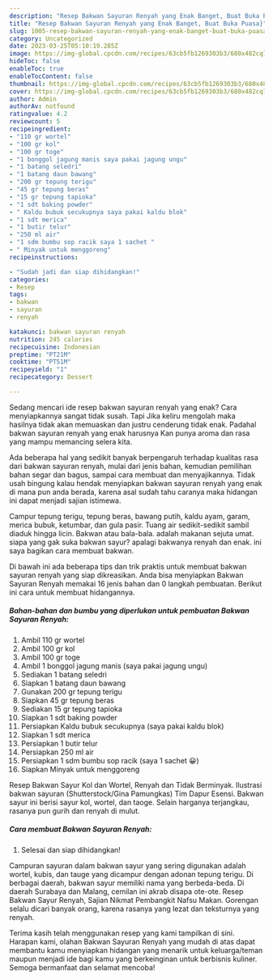 ```yaml
---
description: "Resep Bakwan Sayuran Renyah yang Enak Banget, Buat Buka Puasa}"
title: "Resep Bakwan Sayuran Renyah yang Enak Banget, Buat Buka Puasa}"
slug: 1005-resep-bakwan-sayuran-renyah-yang-enak-banget-buat-buka-puasa
category: Uncategorized
date: 2023-03-25T05:10:19.285Z
image: https://img-global.cpcdn.com/recipes/63cb5fb1269303b3/680x482cq70/bakwan-sayuran-renyah-foto-resep-utama.jpg
hideToc: false
enableToc: true
enableTocContent: false
thumbnail: https://img-global.cpcdn.com/recipes/63cb5fb1269303b3/680x482cq70/bakwan-sayuran-renyah-foto-resep-utama.jpg
cover: https://img-global.cpcdn.com/recipes/63cb5fb1269303b3/680x482cq70/bakwan-sayuran-renyah-foto-resep-utama.jpg
author: Admin
authorAv: notfound
ratingvalue: 4.2
reviewcount: 5
recipeingredient:
- "110 gr wortel"
- "100 gr kol"
- "100 gr toge"
- "1 bonggol jagung manis saya pakai jagung ungu"
- "1 batang seledri"
- "1 batang daun bawang"
- "200 gr tepung terigu"
- "45 gr tepung beras"
- "15 gr tepung tapioka"
- "1 sdt baking powder"
- " Kaldu bubuk secukupnya saya pakai kaldu blok"
- "1 sdt merica"
- "1 butir telur"
- "250 ml air"
- "1 sdm bumbu sop racik saya 1 sachet "
- " Minyak untuk menggoreng"
recipeinstructions:

- "Sudah jadi dan siap dihidangkan!"
categories:
- Resep
tags:
- bakwan
- sayuran
- renyah

katakunci: bakwan sayuran renyah 
nutrition: 245 calories
recipecuisine: Indonesian
preptime: "PT21M"
cooktime: "PT51M"
recipeyield: "1"
recipecategory: Dessert

---
```



Sedang mencari ide resep bakwan sayuran renyah yang enak? Cara menyiapkannya sangat tidak susah. Tapi Jika keliru mengolah maka hasilnya tidak akan memuaskan dan justru cenderung tidak enak. Padahal bakwan sayuran renyah yang enak harusnya Kan punya aroma dan rasa yang mampu memancing selera kita.


Ada beberapa hal yang sedikit banyak berpengaruh terhadap kualitas rasa dari bakwan sayuran renyah, mulai dari jenis bahan, kemudian pemilihan bahan segar dan bagus, sampai cara membuat dan menyajikannya. Tidak usah bingung kalau hendak menyiapkan bakwan sayuran renyah yang enak di mana pun anda berada, karena asal sudah tahu caranya maka hidangan ini dapat menjadi sajian istimewa.

Campur tepung terigu, tepung beras, bawang putih, kaldu ayam, garam, merica bubuk, ketumbar, dan gula pasir. Tuang air sedikit-sedikit sambil diaduk hingga licin. Bakwan atau bala-bala. adalah makanan sejuta umat. siapa yang gak suka bakwan sayur? apalagi bakwanya renyah dan enak. ini saya bagikan cara membuat bakwan.


Di bawah ini ada beberapa tips dan trik praktis untuk membuat bakwan sayuran renyah yang siap dikreasikan. Anda bisa menyiapkan Bakwan Sayuran Renyah memakai 16 jenis bahan dan 0 langkah pembuatan. Berikut ini cara untuk membuat hidangannya.

<!--inarticleads1-->

##### Bahan-bahan dan bumbu yang diperlukan untuk pembuatan Bakwan Sayuran Renyah:

1. Ambil 110 gr wortel
1. Ambil 100 gr kol
1. Ambil 100 gr toge
1. Ambil 1 bonggol jagung manis (saya pakai jagung ungu)
1. Sediakan 1 batang seledri
1. Siapkan 1 batang daun bawang
1. Gunakan 200 gr tepung terigu
1. Siapkan 45 gr tepung beras
1. Sediakan 15 gr tepung tapioka
1. Siapkan 1 sdt baking powder
1. Persiapkan  Kaldu bubuk secukupnya (saya pakai kaldu blok)
1. Siapkan 1 sdt merica
1. Persiapkan 1 butir telur
1. Persiapkan 250 ml air
1. Persiapkan 1 sdm bumbu sop racik (saya 1 sachet 😀)
1. Siapkan  Minyak untuk menggoreng


Resep Bakwan Sayur Kol dan Wortel, Renyah dan Tidak Berminyak. Ilustrasi bakwan sayuran (Shutterstock/Gina Pamungkas) Tim Dapur Esensi. Bakwan sayur ini berisi sayur kol, wortel, dan taoge. Selain harganya terjangkau, rasanya pun gurih dan renyah di mulut. 

<!--inarticleads2-->

##### Cara membuat Bakwan Sayuran Renyah:


1. Selesai dan siap dihidangkan!

Campuran sayuran dalam bakwan sayur yang sering digunakan adalah wortel, kubis, dan tauge yang dicampur dengan adonan tepung terigu. Di berbagai daerah, bakwan sayur memiliki nama yang berbeda-beda. Di daerah Surabaya dan Malang, cemilan ini akrab disapa ote-ote. Resep Bakwan Sayur Renyah, Sajian Nikmat Pembangkit Nafsu Makan. Gorengan selalu dicari banyak orang, karena rasanya yang lezat dan teksturnya yang renyah. 

Terima kasih telah menggunakan resep yang kami tampilkan di sini. Harapan kami, olahan Bakwan Sayuran Renyah yang mudah di atas dapat membantu kamu menyiapkan hidangan yang menarik untuk keluarga/teman maupun menjadi ide bagi kamu yang berkeinginan untuk berbisnis kuliner. Semoga bermanfaat dan selamat mencoba!
